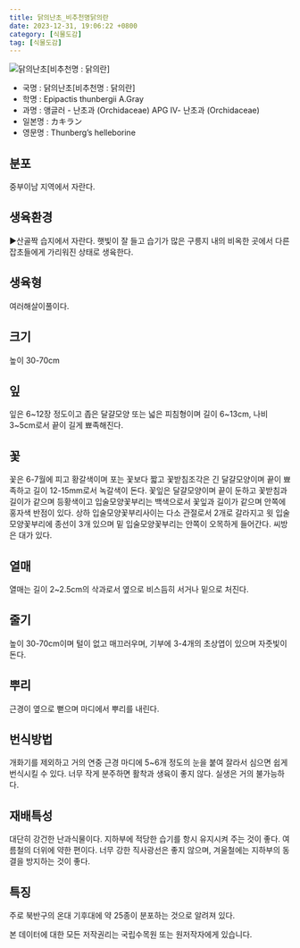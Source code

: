 ```yaml
---
title: 닭의난초_비추천명닭의란
date: 2023-12-31, 19:06:22 +0800
category: [식물도감]
tag: [식물도감]
---
```




![닭의난초[비추천명 : 닭의란]](http://www.nature.go.kr/fileUpload/plants/basic/Orchidaceae/Epipactis/15314/15314_1_th2.jpg)
- 국명 : 닭의난초[비추천명 : 닭의란]
- 학명 : Epipactis thunbergii A.Gray
- 과명 : 앵글러 - 난초과 (Orchidaceae) APG Ⅳ- 난초과 (Orchidaceae)
- 일본명 : カキラン
- 영문명 : Thunberg’s helleborine


## 분포
중부이남 지역에서 자란다.
## 생육환경
▶산골짝 습지에서 자란다. 햇빛이 잘 들고 습기가 많은 구릉지 내의 비옥한 곳에서 다른 잡초들에게 가리워진 상태로 생육한다.
## 생육형
여러해살이풀이다.
## 크기
높이 30-70cm
## 잎
잎은 6~12장 정도이고 좁은 달걀모양 또는 넓은 피침형이며 길이 6~13cm, 나비 3~5cm로서 끝이 길게 뾰족해진다.
## 꽃
꽃은 6-7월에 피고 황갈색이며 포는 꽃보다 짧고 꽃받침조각은 긴 달걀모양이며 끝이 뾰족하고 길이 12-15mm로서 녹갈색이 돈다. 꽃잎은 달걀모양이며 끝이 둔하고 꽃받침과 길이가 같으며 등황색이고 입술모양꽃부리는 백색으로서 꽃잎과 길이가 같으며 안쪽에 홍자색 반점이 있다. 상하 입술모양꽃부리사이는 다소 관절로서 2개로 갈라지고 윗 입술모양꽃부리에 종선이 3개 있으며 밑 입술모양꽃부리는 안쪽이 오목하게 들어간다. 씨방은 대가 있다.
## 열매
열매는 길이 2~2.5cm의 삭과로서 옆으로 비스듬히 서거나 밑으로 처진다.
## 줄기
높이 30-70cm이며 털이 없고 매끄러우며, 기부에 3-4개의 초상엽이 있으며 자줏빛이 돈다.
## 뿌리
근경이 옆으로 뻗으며 마디에서 뿌리를 내린다.
## 번식방법
개화기를 제외하고 거의 연중 근경 마디에 5~6개 정도의 눈을 붙여 잘라서 심으면 쉽게 번식시킬 수 있다. 너무 작게 분주하면 활착과 생육이 좋지 않다. 실생은 거의 불가능하다.
## 재배특성
대단히 강건한 난과식물이다. 지하부에 적당한 습기를 항시 유지시켜 주는 것이 좋다. 여름철의 더위에 약한 편이다. 너무 강한 직사광선은 좋지 않으며, 겨울철에는 지하부의 동결을 방지하는 것이 좋다.
## 특징
주로 북반구의 온대 기후대에 약 25종이 분포하는 것으로 알려져 있다.






본 데이터에 대한 모든 저작권리는 국립수목원 또는 원저작자에게 있습니다.
